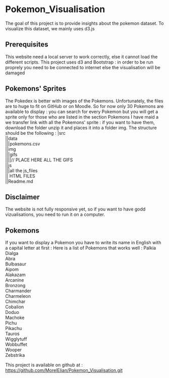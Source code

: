 # Pokemon_Visualisation
The goal of this project is to provide insights about the pokemon dataset. 
To visualize this dataset, we mainly uses d3.js
## Prerequisites
This website need a local server to work correctly, else it cannot load the different scripts.
This project uses d3 and Bootstrap : in order to be run proprely you need to be connected to internet else the visualisation will be damaged
## Pokemons' Sprites
The Pokedex is better with images of the Pokemons. Unfortunately, the files are to huge to fit on GitHub or on Moodle. 
So for now only 30 Pokemons are available to display : you can search for every Pokemon but you will get a sprite only for those who are listed in the section Pokemons
I have maid a we transfer link with all the Pokemons' sprite : if you want to have them, download the folder unzip it and places it into a folder img.
The structure should be the following : 
|src  
||data  
|||pokemons.csv  
||img  
|||gifs  
||||// PLACE HERE ALL THE GIFS  
||js   
|||all the js_files  
|| HTML FILES  
||Readme.md  

 ## Disclaimer 
 The website is not fully responsive yet, so if you want to have godd vizualisations, you need to run it on a computer.

 ## Pokemons
 If you want to display a Pokemon you have to write its name in English with a capital letter at first : 
 Here is a list of Pokemons that works well : 
 Palkia  
 Dialga  
 Abra  
 Bulbasaur  
 Aipom  
 Alakazam  
 Arcanine  
 Bronzong  
 Charmander  
 Charmeleon  
 Chimchar  
 Cobalion  
 Doduo  
 Machoke  
 Pichu  
 Pikachu  
 Tauros  
 Wigglytuff  
 Wobbuffet  
 Wooper  
 Zebstrika  
   
This project is available on github at : https://github.com/MorelElian/Pokemon_Visualisation.git
